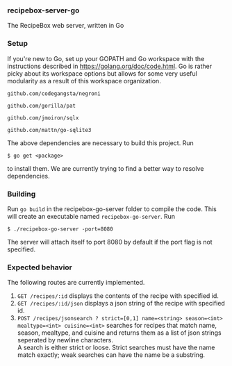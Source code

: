 ### recipebox-server-go

The RecipeBox web server, written in Go

### Setup

If you're new to Go, set up your GOPATH and Go workspace with
the instructions described in https://golang.org/doc/code.html.  Go
is rather picky about its workspace options but allows for some
very useful modularity as a result of this workspace organization.

`github.com/codegangsta/negroni`

`github.com/gorilla/pat`

`github.com/jmoiron/sqlx`

`github.com/mattn/go-sqlite3`

The above dependencies are necessary to build this project.  Run 

    $ go get <package>

to install them.  We are currently trying to find a better way to resolve
dependencies.

### Building

Run `go build` in the recipebox-go-server folder to compile the code.
This will create an executable named `recipebox-go-server`.  Run

    $ ./recipebox-go-server -port=8080

The server will attach itself to port 8080 by default if the port
flag is not specified.

### Expected behavior

The following routes are currently implemented.

1. `GET /recipes/:id` displays the contents of the recipe with specified id.
2. `GET /recipes/:id/json` displays a json string of the recipe with specified id.
3. `POST /recipes/jsonsearch ? strict=[0,1] name=<string> season=<int> mealtype=<int> cuisine=<int>`
searches for recipes that match name, season, mealtype, and
cuisine and returns them as a list of json strings seperated by newline characters.  
A search is either strict or loose.  Strict searches must 
have the name match exactly; weak searches can have the name be a substring.